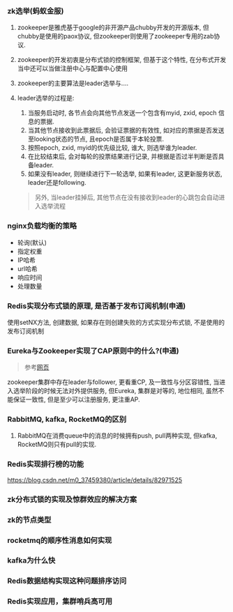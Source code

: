 ### zk选举(蚂蚁金服)

1. zookeeper是雅虎基于google的非开源产品chubby开发的开源版本, 但chubby是使用的paox协议, 但zookeeper则使用了zookeeper专用的zab协议.

2. zookeeper的开发初衷是分布式锁的控制框架, 但基于这个特性, 在分布式开发当中还可以当做注册中心与配置中心使用

3. zookeeper的主要算法是leader选举与....

4. leader选举的过程是:

    1. 当服务启动时, 各节点会向其他节点发送一个包含有myid, zxid, epoch 信息的票据.
    2. 当其他节点接收到此票据后, 会验证票据的有效性, 如对应的票据是否发送至looking状态的节点, 且epoch是否属于本轮投票.
    3. 按照epoch, zxid, myid的优先级比较, 谁大, 则选举谁为leader.
    4. 在比较结束后, 会对每轮的投票结果进行记录, 并根据是否过半判断是否具备leader.
    5. 如果没有leader, 则继续进行下一轮选举, 如果有leader, 这更新服务状态, leader还是following.

    > 另外, 当leader挂掉后, 其他节点在没有接收到leader的心跳包会自动进入选举流程

### nginx负载均衡的策略

* 轮询(默认)
* 指定权重
* IP哈希
* url哈希
* 响应时间
* 处理数量

### Redis实现分布式锁的原理, 是否基于发布订阅机制(申通)

使用setNX方法, 创建数据, 如果存在则创建失败的方式实现分布式锁, 不是使用的发布订阅机制

### Eureka与Zookeeper实现了CAP原则中的什么?(申通)

> 参考[网页](https://blog.csdn.net/gaofeng2001_ren/article/details/78895795)

zookeeper集群中存在leader与follower, 更看重CP, 及一致性与分区容错性, 当进入选举阶段的时候无法对外提供服务, 但Eureka, 集群是对等的, 地位相同, 虽然不能保证一致性, 但是至少可以注册服务, 更注重AP.

### RabbitMQ, kafka, RocketMQ的区别

1. RabbitMQ在消费queue中的消息的时候拥有push, pull两种实现, 但kafka, RocketMQ则只有pull的实现.

### Redis实现排行榜的功能

https://blog.csdn.net/m0_37459380/article/details/82971525

### zk分布式锁的实现及惊群效应的解决方案

### zk的节点类型

### rocketmq的顺序性消息如何实现

### kafka为什么快

### Redis数据结构实现这种问题排序访问

### Redis实现应用，集群哨兵高可用